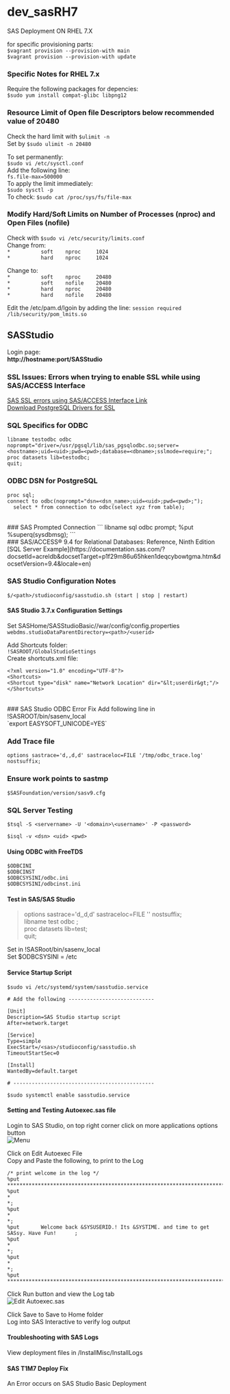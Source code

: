 # dev_sasRH7
SAS Deployment ON RHEL 7.X

for specific provisioning parts:<br/>
`$vagrant provision --provision-with main`<br/>
`$vagrant provision --provision-with update`<br/>

### Specific Notes for RHEL 7.x
Require the following packages for depencies:<br/>
`$sudo yum install compat-glibc libpng12`<br/> 

### Resource Limit of Open file Descriptors below recommended value of 20480
Check the hard limit with `$ulimit -n`<br/>
Set by     `$sudo ulimit -n 20480`<br/>

To set permanently:<br/>
`$sudo vi /etc/sysctl.conf`<br/>
Add the following line:<br/>
`fs.file-max=500000`<br/>
To apply the limit immediately:<br/>
`$sudo sysctl -p`<br/>
To check:
`$sudo cat /proc/sys/fs/file-max`<br/>

### Modify Hard/Soft Limits on Number of Processes (nproc) and Open Files (nofile)
Check with `$sudo vi /etc/security/limits.conf`<br/>
Change from:<br/>
`*          soft    nproc     1024`<br/>
`*          hard    nproc     1024`<br/>

Change to:<br/>
`*          soft    nproc     20480`<br/>
`*          soft    nofile    20480`<br/>
`*          hard    nproc     20480`<br/>
`*          hard    nofile    20480`<br/>

Edit the /etc/pam.d/lgoin by adding the line:
`session required /lib/security/pom_lmits.so`<br/>

## SASStudio
Login page:<br/>
**http://hostname:port/SASStudio**

### SSL Issues: Errors when trying to enable SSL while using SAS/ACCESS Interface
[SAS SSL errors using SAS/ACCESS Interface Link](https://support.sas.com/kb/54/175.html)
<br/>
[Download PostgreSQL Drivers for SSL](http://ftp.sas.com/techsup/download/hotfix/psqlodbc.html)
<br/>

### SQL Specifics for ODBC
```
libname testodbc odbc noprompt="driver=/usr/pgsql/lib/sas_pgsqlodbc.so;server=<hostname>;uid=<uid>;pwd=<pwd>;database=<dbname>;sslmode=require;";
proc datasets lib=testodbc;
quit;
```

### ODBC DSN for PostgreSQL
```
proc sql;
connect to odbc(noprompt="dsn=<dsn_name>;uid=<uid>;pwd=<pwd>;");
  select * from connection to odbc(select xyz from table);
```
<br/>
### SAS Prompted Connection
```
libname sql odbc prompt;
%put %superq(sysdbmsg);
```
<br/>
### SAS/ACCESS® 9.4 for Relational Databases: Reference, Ninth Edition
[SQL Server Example](https://documentation.sas.com/?docsetId=acreldb&docsetTarget=p1f29m86u65hken1deqcybowtgma.htm&docsetVersion=9.4&locale=en)

### SAS Studio Configuration Notes
`$/<path>/studioconfig/sasstudio.sh (start | stop | restart)`<br/>

#### SAS Studio 3.7.x Configuration Settings
Set SASHome/SASStudioBasic/<version>/war/config/config.properties<br/>
`webdms.studioDataParentDirectory=<path>/<userid>`<br/>

Add Shortcuts folder:<br/>
`!SASROOT/GlobalStudioSettings`<br/>
Create shortcuts.xml file:<br/>
```
<?xml version="1.0" encoding="UTF-8"?>
<Shortcuts>
<Shortcut type="disk" name="Network Location" dir="&lt;userdir&gt;"/>
</Shortcuts>
```
<br/>
### SAS Studio ODBC Error Fix
Add following line in !SASROOT/bin/sasenv_local<br/>
`export EASYSOFT_UNICODE=YES`<br/>

### Add Trace file
`options sastrace='d,,d,d' sastraceloc=FILE '/tmp/odbc_trace.log' nostsuffix;`<br/>

### Ensure work points to sastmp
`$SASFoundation/version/sasv9.cfg`<br/>

### SQL Server Testing
`$tsql -S <servername> -U '<domain>\<username>' -P <password>`<br/>

`$isql -v <dsn> <uid> <pwd>`<br/>

#### Using ODBC with FreeTDS
`$ODBCINI`<br/>
`$ODBCINST`<br/>
`$ODBCSYSINI/odbc.ini`<br/>
`$ODBCSYSINI/odbcinst.ini`<br/>

#### Test in SAS/SAS Studio
>options sastrace='d,,d,d' sastraceloc=FILE '<filepath>' nostsuffix;<br/>
>libname test odbc <dsn> <uid> <pwd>;<br/>
>proc datasets lib=test;<br/>
>quit;<br/>

Set in !SASRoot/bin/sasenv_local<br/>
Set $ODBCSYSINI = /etc<br/>

#### Service Startup Script
```
$sudo vi /etc/systemd/system/sasstudio.service

# Add the following ----------------------------

[Unit]
Description=SAS Studio startup script
After=network.target

[Service]
Type=simple
ExecStart=/<sas>/studioconfig/sasstudio.sh
TimeoutStartSec=0

[Install]
WantedBy=default.target

# ----------------------------------------------

$sudo systemctl enable sasstudio.service
```




#### Setting and Testing Autoexec.sas file
Login to SAS Studio, on top right corner click on more applications options button </br>
![Menu](https://github.com/lel99999/dev_sasRH7/blob/master/sas_studio_menu-01.PNG) <br/>

Click on Edit Autoexec File <br/>Copy and Paste the following, to print to the Log <br/>

```
/* print welcome in the log */
%put ************************************************************************************;
%put *                                                                                  *;
%put *                                                                                  *;
%put       Welcome back &SYSUSERID.! Its &SYSTIME. and time to get SASsy. Have Fun!      ;
%put *                                                                                  *;
%put *                                                                                  *;
%put ************************************************************************************;
```
Click Run button and view the Log tab <br/>
![Edit Autoexec.sas](https://github.com/lel99999/dev_sasRH7/blob/master/sas_autoexec_edit-01.PNG) <br/>

Click Save to Save to Home folder <br/>Log into SAS Interactive to verify log output <br/>

#### Troubleshooting with SAS Logs
View deployment files in <SASHome>/InstallMisc/InstallLogs <br/>

#### SAS T1M7 Deploy Fix
An Error occurs on SAS Studio Basic Deployment <br/>
